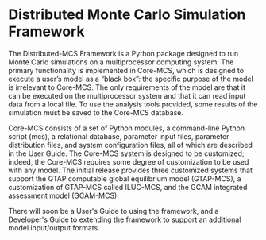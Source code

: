 Distributed Monte Carlo Simulation Framework
============================================

The Distributed-MCS Framework is a Python package designed to run Monte Carlo simulations on a multiprocessor computing system. The primary functionality is implemented in Core-MCS, which is designed to execute a user’s model as a “black box”: the specific purpose of the model is irrelevant to Core-MCS. The only requirements of the model are that it can be executed on the multiprocessor system and that it can read input data from a local file. To use the analysis tools provided, some results of the simulation must be saved to the Core-MCS database.

Core-MCS consists of a set of Python modules, a command-line Python script (mcs), a relational database, parameter input files, parameter distribution files, and system configuration files, all of which are described in the User Guide. The Core-MCS system is designed to be customized; indeed, the Core-MCS requires some degree of customization to be used with any model. The initial release provides three customized systems that support the GTAP computable global equilibrium model (GTAP-MCS), a customization of GTAP-MCS called ILUC-MCS, and the GCAM integrated assessment model (GCAM-MCS).

There will soon be a User's Guide to using the framework, and a Developer's Guide to extending the framework to support an additional model input/output formats.
